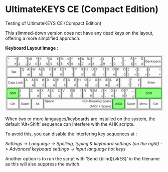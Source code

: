 # UltimateKEYS CE (Compact Edition)

Testing of UltimateKEYS CE (Compact Edition)

This slimmed-down version does not have any dead keys on the layout, offering a more simplified approach.

**Keyboard Layout Image&nbsp;:**

![UltimateKEYS CE - Keyboard Layout Image](UltimateKEYS%20CE%20-%20Keyboard%20Layout%20Image.png)

When two or more languages/keyboards are installed on the system, the default ‘Alt+Shift’ sequence can interfere with the AHK scripts.

To avoid this, you can disable the interfering key sequences at&nbsp;:

*Settings -&gt; Language -&gt; Spelling, typing &amp; keyboard settings (on the right) -&gt; Advanced keyboard settings -&gt; Input language hot keys*

Another option is to run the script with ‘Send {blind}{vkE8}’ in the filename as this will also suppress the switch.
